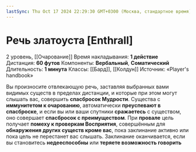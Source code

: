 ```yaml
---
lastSync: Thu Oct 17 2024 22:29:30 GMT+0300 (Москва, стандартное время)
---
```

# Речь златоуста [Enthrall]
2 уровень, [[Очарование]]
Время накладывания: **1 действие**
Дистанция: **60 футов**
Компоненты: **Вербальный**, **Соматический**
Длительность: **1 минута**
Классы: [[Бард]], [[Колдун]]
Источник: «Player's handbook»

Вы произносите отвлекающую речь, заставляя выбранных вами видимых существ в пределах дистанции, и которые при этом могут слышать вас, совершить **спасбросок Мудрости**. Существа с **иммунитетом к очарованию**, автоматически **преуспевают в спасброске**, и если вы или ваши спутники **сражаетесь** с существом, оно совершает **спасбросок с преимуществом**. При **провале** цель получает **помеху к проверкам Восприятия**, совершённым для **обнаружения других существ кроме вас**, пока заклинание активно или пока цель не перестанет вас слышать. Заклинание оканчивается, если вы становитесь **недееспособны** или **теряете возможность говорить**
